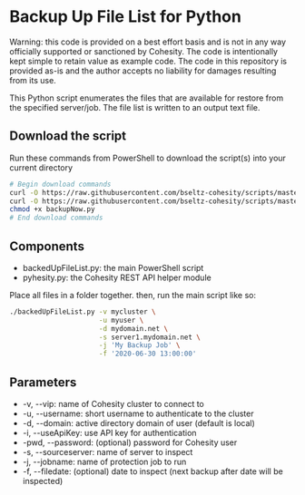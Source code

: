 # Backup Up File List for Python

Warning: this code is provided on a best effort basis and is not in any way officially supported or sanctioned by Cohesity. The code is intentionally kept simple to retain value as example code. The code in this repository is provided as-is and the author accepts no liability for damages resulting from its use.

This Python script enumerates the files that are available for restore from the specified server/job. The file list is written to an output text file.

## Download the script

Run these commands from PowerShell to download the script(s) into your current directory

```bash
# Begin download commands
curl -O https://raw.githubusercontent.com/bseltz-cohesity/scripts/master/python/backuedUpFileList/backedUpFileList.py
curl -O https://raw.githubusercontent.com/bseltz-cohesity/scripts/master/python/pyhesity.py
chmod +x backupNow.py
# End download commands
```

## Components

* backedUpFileList.py: the main PowerShell script
* pyhesity.py: the Cohesity REST API helper module

Place all files in a folder together. then, run the main script like so:

```bash
./backedUpFileList.py -v mycluster \
                      -u myuser \
                      -d mydomain.net \
                      -s server1.mydomain.net \
                      -j 'My Backup Job' \
                      -f '2020-06-30 13:00:00'
```

## Parameters

* -v, --vip: name of Cohesity cluster to connect to
* -u, --username: short username to authenticate to the cluster
* -d, --domain: active directory domain of user (default is local)
* -i, --useApiKey: use API key for authentication
* -pwd, --password: (optional) password for Cohesity user
* -s, --sourceserver: name of server to inspect
* -j, --jobname: name of protection job to run
* -f, --filedate: (optional) date to inspect (next backup after date will be inspected)

